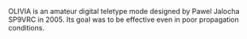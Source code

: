 OLIVIA is an amateur digital teletype mode designed by Pawel Jalocha SP9VRC in 2005. Its goal was to be effective even in poor propagation conditions.